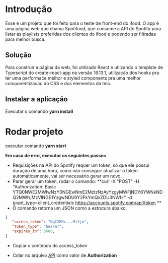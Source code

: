 # Introdução

Esse é um projeto que foi feito para o teste de front-end do ifood. O app é uma página web que chama Spotifood, que consome a API do Spotify para listar as playlists preferidas dos clientes do ifood e podendo ser filtradas para melhor busca.

## Solução
Para construir a página da web, foi utilizado React e utlizando o template de Typescript do create-react-app na versão 16.13.1, utilização dos hooks pra ter uma performace melhor e styled components pra uma melhor componentizacao do CSS e dos elementos da tela.

## Instalar a aplicação

Executar o comando **yarn install**

# Rodar projeto

executar comando **yarn start**

**Em caso de erro, executar os seguintes passos**
- Requisições na API do Spotify requer um token, só que ele possui duração de uma hora, como não conseguir atualizar o token automaticamente, vai ser necessário gerar um novo.
- Parar gerar um token, rodar o comando:
**curl -X "POST" -H "Authorization: Basic YTQ0NWE2MWIwNzY0NGEwNmE2MzIzNzAyYzgyMWFjNDY6YWNkNDQ2MWNjMzVlNGE1YzgwNDU0Y2FkYmQxZDU3NWI=" -d grant_type=client_credentials https://accounts.spotify.com/api/token
**
- O comando retorna um JSON como a estrutura abaixo:
```json
{
   "access_token": "NgCXRKc...MzYjw",
   "token_type": "bearer",
   "expires_in": 3600,
}
```

- Copiar o conteúdo do access_token

- Colar no arquivo [API](src/services/api.ts) como valor de **Authorization**
